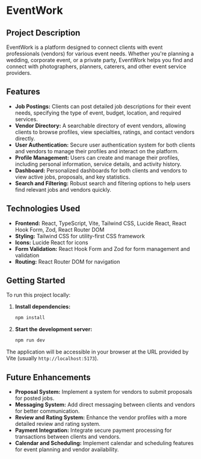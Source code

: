 # EventWork

## Project Description

EventWork is a platform designed to connect clients with event professionals (vendors) for various event needs. Whether you're planning a wedding, corporate event, or a private party, EventWork helps you find and connect with photographers, planners, caterers, and other event service providers.

## Features

- **Job Postings:** Clients can post detailed job descriptions for their event needs, specifying the type of event, budget, location, and required services.
- **Vendor Directory:** A searchable directory of event vendors, allowing clients to browse profiles, view specialties, ratings, and contact vendors directly.
- **User Authentication:** Secure user authentication system for both clients and vendors to manage their profiles and interact on the platform.
- **Profile Management:**  Users can create and manage their profiles, including personal information, service details, and activity history.
- **Dashboard:** Personalized dashboards for both clients and vendors to view active jobs, proposals, and key statistics.
- **Search and Filtering:** Robust search and filtering options to help users find relevant jobs and vendors quickly.

## Technologies Used

- **Frontend:** React, TypeScript, Vite, Tailwind CSS, Lucide React, React Hook Form, Zod, React Router DOM
- **Styling:** Tailwind CSS for utility-first CSS framework
- **Icons:** Lucide React for icons
- **Form Validation:** React Hook Form and Zod for form management and validation
- **Routing:** React Router DOM for navigation

## Getting Started

To run this project locally:

1.  **Install dependencies:**
    ```bash
    npm install
    ```
2.  **Start the development server:**
    ```bash
    npm run dev
    ```

The application will be accessible in your browser at the URL provided by Vite (usually `http://localhost:5173`).

## Future Enhancements

- **Proposal System:** Implement a system for vendors to submit proposals for posted jobs.
- **Messaging System:**  Add direct messaging between clients and vendors for better communication.
- **Review and Rating System:** Enhance the vendor profiles with a more detailed review and rating system.
- **Payment Integration:** Integrate secure payment processing for transactions between clients and vendors.
- **Calendar and Scheduling:** Implement calendar and scheduling features for event planning and vendor availability.
